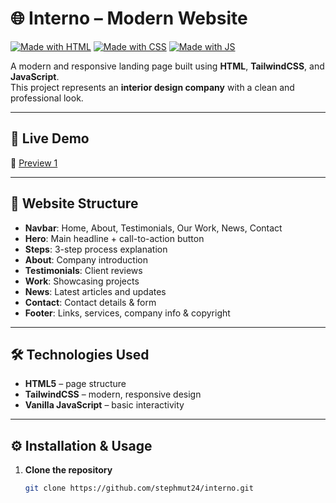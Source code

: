 # 🌐 Interno – Modern Website

[![Made with HTML](https://img.shields.io/badge/HTML5-E34F26?style=for-the-badge&logo=html5&logoColor=white)]()
[![Made with CSS](https://img.shields.io/badge/TailwindCSS-38B2AC?style=for-the-badge&logo=tailwind-css&logoColor=white)]()
[![Made with JS](https://img.shields.io/badge/JavaScript-F7DF1E?style=for-the-badge&logo=javascript&logoColor=black)]()

A modern and responsive landing page built using **HTML**, **TailwindCSS**, and **JavaScript**.  
This project represents an **interior design company** with a clean and professional look.

---

## 🚀 Live Demo

🔗 [Preview 1](https://interno-001.netlify.app/)  

---

## 📂 Website Structure

- **Navbar**: Home, About, Testimonials, Our Work, News, Contact  
- **Hero**: Main headline + call-to-action button  
- **Steps**: 3-step process explanation  
- **About**: Company introduction  
- **Testimonials**: Client reviews  
- **Work**: Showcasing projects  
- **News**: Latest articles and updates  
- **Contact**: Contact details & form  
- **Footer**: Links, services, company info & copyright  

---

## 🛠️ Technologies Used

- **HTML5** – page structure  
- **TailwindCSS** – modern, responsive design  
- **Vanilla JavaScript** – basic interactivity  

---

## ⚙️ Installation & Usage

1. **Clone the repository**
   ```bash
   git clone https://github.com/stephmut24/interno.git
